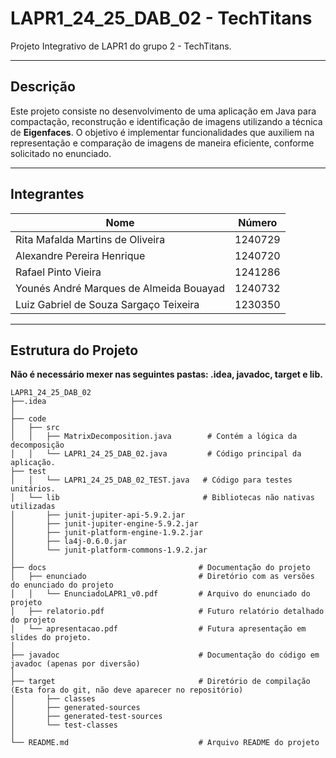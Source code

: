 # **LAPR1_24_25_DAB_02 - TechTitans**

Projeto Integrativo de LAPR1 do grupo 2 - TechTitans.

---

## **Descrição**
Este projeto consiste no desenvolvimento de uma aplicação em Java para compactação, reconstrução e identificação de imagens utilizando a técnica de **Eigenfaces**. O objetivo é implementar funcionalidades que auxiliem na representação e comparação de imagens de maneira eficiente, conforme solicitado no enunciado.

---

## **Integrantes**
| Nome                                    | Número    |
|-----------------------------------------|-----------|
| Rita Mafalda Martins de Oliveira        | 1240729   |
| Alexandre Pereira Henrique              | 1240720   |
| Rafael Pinto Vieira                     | 1241286   |
| Younés André Marques de Almeida Bouayad | 1240732   |
| Luiz Gabriel de Souza Sargaço Teixeira  | 1230350   |

---

## **Estrutura do Projeto**
**Não é necessário mexer nas seguintes pastas: .idea, javadoc, target e lib.**
```plaintext
LAPR1_24_25_DAB_02
├──.idea
│
├── code
│   ├── src
│   │   ├── MatrixDecomposition.java        # Contém a lógica da decomposição  
│   │   └── LAPR1_24_25_DAB_02.java         # Código principal da aplicação.
├── test
│   │   └── LAPR1_24_25_DAB_02_TEST.java   # Código para testes unitários.
│   └── lib                                # Bibliotecas não nativas utilizadas
│       ├── junit-jupiter-api-5.9.2.jar
│       ├── junit-jupiter-engine-5.9.2.jar
│       ├── junit-platform-engine-1.9.2.jar
│       ├── la4j-0.6.0.jar
│       └── junit-platform-commons-1.9.2.jar
│
├── docs                                  # Documentação do projeto
│   ├── enunciado                         # Diretório com as versões do enunciado do projeto
│   │   └── EnunciadoLAPR1_v0.pdf         # Arquivo do enunciado do projeto
│   ├── relatorio.pdf                     # Futuro relatório detalhado do projeto
│   └── apresentacao.pdf                  # Futura apresentação em slides do projeto.
│
├── javadoc                               # Documentação do código em javadoc (apenas por diversão)
│
├── target                                # Diretório de compilação (Esta fora do git, não deve aparecer no repositório) 
│       ├── classes
│       ├── generated-sources
│       ├── generated-test-sources
│       └── test-classes
│
└── README.md                             # Arquivo README do projeto
```
